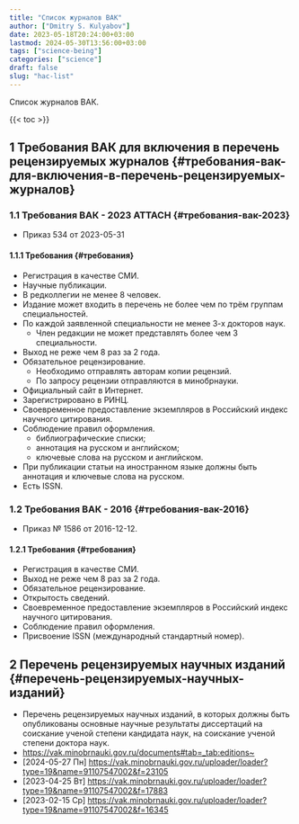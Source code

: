 ```yaml
---
title: "Список журналов ВАК"
author: ["Dmitry S. Kulyabov"]
date: 2023-05-18T20:24:00+03:00
lastmod: 2024-05-30T13:56:00+03:00
tags: ["science-being"]
categories: ["science"]
draft: false
slug: "hac-list"
---
```


Список журналов ВАК.

<!--more-->

{{< toc >}}


## <span class="section-num">1</span> Требования ВАК для включения в перечень рецензируемых журналов {#требования-вак-для-включения-в-перечень-рецензируемых-журналов}


### <span class="section-num">1.1</span> Требования ВАК - 2023 <span class="tag"><span class="ATTACH">ATTACH</span></span> {#требования-вак-2023}

-   Приказ 534 от 2023-05-31


#### <span class="section-num">1.1.1</span> Требования {#требования}

-   Регистрация в качестве СМИ.
-   Научные публикации.
-   В редколлегии не менее 8 человек.
-   Издание может входить в перечень не более чем по трём группам специальностей.
-   По каждой заявленной специальности не менее 3-х докторов наук.
    -   Член редакции не может представлять более чем 3 специальности.
-   Выход не реже чем 8 раз за 2 года.
-   Обязательное рецензирование.
    -   Необходимо отправлять авторам копии рецензий.
    -   По запросу рецензии отправляются в минобрнауки.
-   Официальный сайт в Интернет.
-   Зарегистрировано в РИНЦ.
-   Своевременное предоставление экземпляров в Российский индекс научного цитирования.
-   Соблюдение правил оформления.
    -   библиографические списки;
    -   аннотация на русском и английском;
    -   ключевые слова на русском и английском.
-   При публикации статьи на иностранном языке должны быть аннотация и ключевые слова на русском.
-   Есть ISSN.


### <span class="section-num">1.2</span> Требования ВАК - 2016 {#требования-вак-2016}

-   Приказ № 1586 от 2016-12-12.


#### <span class="section-num">1.2.1</span> Требования {#требования}

-   Регистрация в качестве СМИ.
-   Выход не реже чем 8 раз за 2 года.
-   Обязательное рецензирование.
-   Открытость сведений.
-   Своевременное предоставление экземпляров в Российский индекс научного цитирования.
-   Соблюдение правил оформления.
-   Присвоение ISSN (международный стандартный номер).


## <span class="section-num">2</span> Перечень рецензируемых научных изданий {#перечень-рецензируемых-научных-изданий}

-   Перечень рецензируемых научных изданий, в которых должны быть опубликованы основные научные результаты диссертаций на соискание ученой степени кандидата наук, на соискание ученой степени доктора наук.
-   <https://vak.minobrnauki.gov.ru/documents#tab=_tab:editions~>
-   <span class="timestamp-wrapper"><span class="timestamp">[2024-05-27 Пн] </span></span> <https://vak.minobrnauki.gov.ru/uploader/loader?type=19&name=91107547002&f=23105>
-   <span class="timestamp-wrapper"><span class="timestamp">[2023-04-25 Вт] </span></span> <https://vak.minobrnauki.gov.ru/uploader/loader?type=19&name=91107547002&f=17883>
-   <span class="timestamp-wrapper"><span class="timestamp">[2023-02-15 Ср] </span></span> <https://vak.minobrnauki.gov.ru/uploader/loader?type=19&name=91107547002&f=16345>
